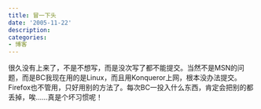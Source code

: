 ```yaml
---
title: 冒一下头
date: '2005-11-22'
description:
categories:
- 博客
---
```

很久没有上来了，不是不想写，而是没次写了都不能提交。当然不是MSN的问题，而是BC我现在用的是Linux，而且用Konqueror上网，根本没办法提交。Firefox也不管用，只好用别的方法了。每次BC一投入什么东西，肯定会把别的都丢掉，唉……真是个坏习惯呢！